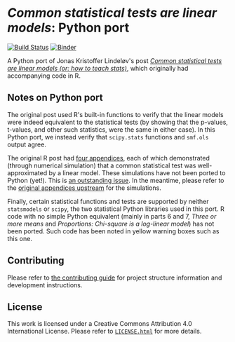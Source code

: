 # _Common statistical tests are linear models_: Python port

[![Build Status](https://travis-ci.com/eigenfoo/tests-as-linear.svg?branch=master)](https://travis-ci.com/eigenfoo/tests-as-linear)
[![Binder](https://mybinder.org/badge_logo.svg)](https://mybinder.org/v2/gh/eigenfoo/tests-as-linear/master?filepath=tests-as-linear.ipynb)

A Python port of Jonas Kristoffer Lindeløv's post [_Common statistical tests are
linear models (or: how to teach
stats)_](https://lindeloev.github.io/tests-as-linear/), which originally had
accompanying code in R.

## Notes on Python port

The original post used R's built-in functions to verify that the linear models
were indeed equivalent to the statistical tests (by showing that the p-values,
t-values, and other such statistics, were the same in either case). In this
Python port, we instead verify that `scipy.stats` functions and `smf.ols` output
agree.

The original R post had [four
appendices](https://github.com/lindeloev/tests-as-linear/tree/master/simulations),
each of which demonstrated (through numerical simulation) that a common
statistical test was well-approximated by a linear model. These simulations have
not been ported to Python (yet!). This is [an outstanding
issue](https://github.com/eigenfoo/tests-as-linear/issues/14). In the meantime,
please refer to the [original appendices
upstream](https://github.com/lindeloev/tests-as-linear/tree/master/simulations)
for the simulations.

<div class="alert alert-warning">
    Finally, certain statistical functions and tests are supported by neither
    <code>statsmodels</code> or <code>scipy</code>, the two statistical Python
    libraries used in this port. R code with no simple Python equivalent (mainly
    in parts 6 and 7, <i>Three or more means</i> and <i>Proportions: Chi-square
    is a log-linear model</i>) has not been ported. Such code has been noted in
    yellow warning boxes such as this one.
</div>

## Contributing

Please refer to [the contributing
guide](https://github.com/eigenfoo/tests-as-linear/blob/master/CONTRIBUTING.md)
for project structure information and development instructions.

## License

This work is licensed under a Creative Commons Attribution 4.0 International
License. Please refer to
[`LICENSE.html`](https://github.com/eigenoo/tests-as-linear/blob/master/LICENSE.html)
for more details.
